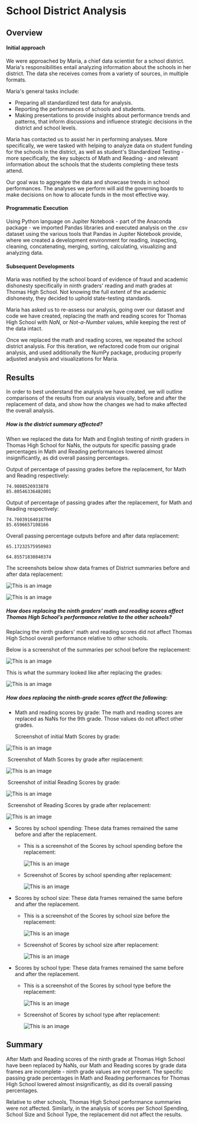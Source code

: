 # School District Analysis

## Overview

#### Initial approach

We were approached by Maria, a chief data scientist for a school district. Maria's responsibilities entail analyzing information about the schools in her district. The data she receives comes from a variety of sources, in multiple formats. 

Maria's general tasks include:

- Preparing all standardized test data for analysis.
- Reporting the performances of schools and students.
- Making presentations to provide insights about performance trends and patterns, that inform discussions and influence strategic decisions in the district and school levels.

Maria has contacted us to assist her in performing analyses. More specifically, we were tasked with helping to analyze data on student funding for the schools in the district, as well as student's Standardized Testing - more specifically, the key subjects of Math and Reading - and relevant information about the schools that the students completing these tests attend.

Our goal was to aggregate the data and showcase trends in school performances. The analyses we perform will aid the governing boards to make decisions on how to allocate funds in the most effective way.

#### Programmatic Execution

Using Python language on Jupiter Notebook - part of the Anaconda package - we imported Pandas libraries and executed analysis on the .csv dataset using the various tools that Pandas in Jupiter Notebook provide, where we created a development environment for reading, inspecting, cleaning, concatenating, merging, sorting, calculating, visualizing and analyzing data.

#### Subsequent Developments

Maria was notified by the school board of evidence of fraud and academic dishonesty specifically in ninth graders' reading and math grades at Thomas High School. Not knowing the full extent of the academic dishonesty, they decided to uphold state-testing standards. 

Maria has asked us to re-assess our analysis, going over our dataset and code we have created, replacing the math and reading scores for Thomas High School with *NaN*, or *Not-a-Number* values, while keeping the rest of the data intact.

Once we replaced the math and reading scores, we repeated the school district analysis. For this iteration, we refactored code from our original analysis, and used additionally the NumPy package, producing properly adjusted analysis and visualizations for Maria.



## Results

In order to best understand the analysis we have created, we will outline comparisons of the results from our analysis visually, before and after the replacement of data, and show how the changes we had to make affected the overall analysis. 

##### How is the district summary affected?

When we replaced the data for Math and English testing of ninth graders in Thomas High School for NaNs, the outputs for specific passing grade percentages in Math and Reading performances lowered almost insignificantly, as did overall passing percentages.

Output of percentage of passing grades before the replacement, for Math and Reading respectively:

```
74.9808526933878
85.80546336482001
```

Output of percentage of passing grades after the replacement, for Math and Reading respectively:

```
74.76039164018704
85.6596657108166
```

Overall passing percentage outputs before and after data replacement:

```
65.17232575950983
```

```
64.85571830840374
```



The screenshots below show data frames of District summaries before and after data replacement:




![This is an image](/Resources/Starting_district_summary_ScreenShot.png)



![This is an image](Resources/New_district_summary_ScreenShot.png)



##### How does replacing the ninth graders’ math and reading scores affect Thomas High School’s performance relative to the other schools?

Replacing the ninth graders' math and reading scores did not affect Thomas High School overall performance relative to other schools.

Below is a screenshot of the summaries per school before the replacement:

![This is an image](Resources/Starting_School_Summary.png)



This is what the summary looked like after replacing the grades:

![This is an image](Resources/New_School_Summary.png)



##### How does replacing the ninth-grade scores affect the following:

- Math and reading scores by grade: The math and reading scores are replaced as NaNs for the 9th grade. Those values do not affect other grades.

  Screenshot of initial Math Scores by grade:

![This is an image](Resources/Start_math_ByGrade.png)

​		Screenshot of Math Scores by grade after replacement:

![This is an image](Resources/New_math_Bygrade.png)



​		Screenshot of initial Reading Scores by grade:

![This is an image](Resources/Start_reading_Bygrade.png)



​		Screenshot of Reading Scores by grade after replacement:

![This is an image](Resources/New_reading_Bygrade.png)



- Scores by school spending: These data frames remained the same before and after the replacement.

  - This is a screenshot of the Scores by school spending before the replacement:

    ![This is an image](Resources/Start_Scores_Spending.png)

  - Screenshot of Scores by school spending after replacement:

    ![This is an image](Resources/New_Scores_Spending.png)

- Scores by school size: These data frames remained the same before and after the replacement.

  - This is a screenshot of the Scores by school size before the replacement:

    ![This is an image](Resources/Start_Scores_Size.png)

  - Screenshot of Scores by school size after replacement:

    ![This is an image](Resources/New_Scores_Size.png)

- Scores by school type: These data frames remained the same before and after the replacement.

  - This is a screenshot of the Scores by school type before the replacement:

    ![This is an image](Resources/Start_Scores_Type.png)

  - Screenshot of Scores by school type after replacement:

    ![This is an image](Resources/New_Scores_Type.png)



## **Summary** 

After Math and Reading scores of the ninth grade at Thomas High School have been replaced by NaNs, our Math and Reading scores by grade data frames are incomplete - ninth grade values are not present. The specific passing grade percentages in Math and Reading performances for Thomas High School lowered almost insignificantly, as did its overall passing percentages.

Relative to other schools, Thomas High School performance summaries were not affected. Similarly, in the analysis of scores per School Spending, School Size and School Type, the replacement did not affect the results.


